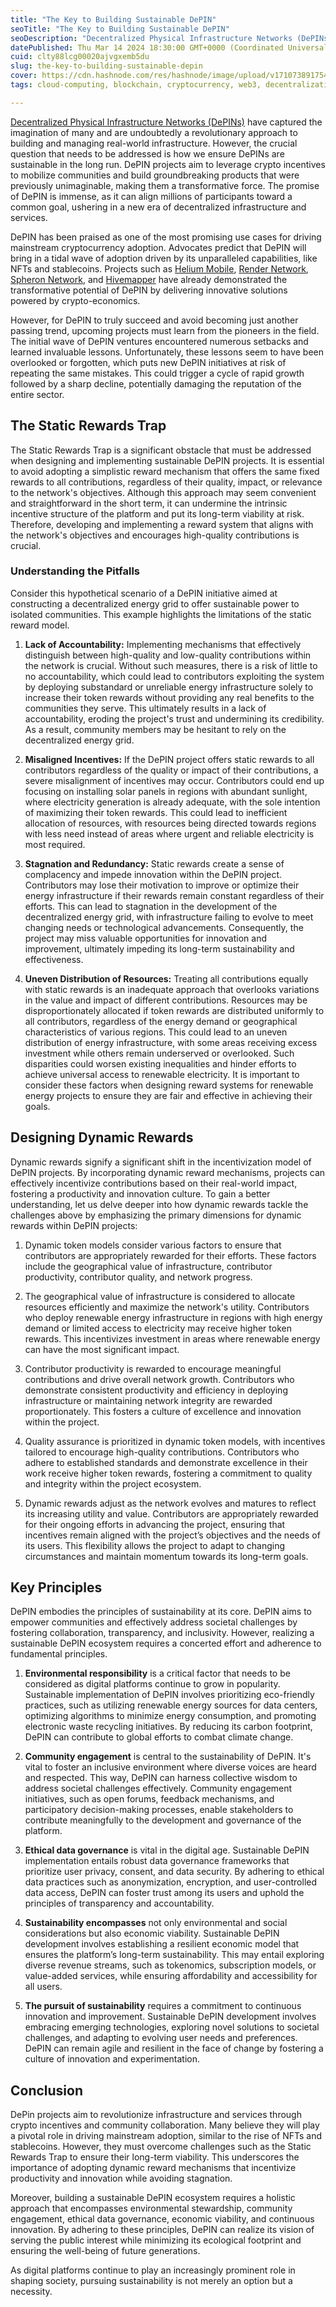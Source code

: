 ```yaml
---
title: "The Key to Building Sustainable DePIN"
seoTitle: "The Key to Building Sustainable DePIN"
seoDescription: "Decentralized Physical Infrastructure Networks (DePINs) have captured the imagination of many and are undoubtedly a revolutionary approach to building and"
datePublished: Thu Mar 14 2024 18:30:00 GMT+0000 (Coordinated Universal Time)
cuid: clty88lcg00020ajvgxemb5du
slug: the-key-to-building-sustainable-depin
cover: https://cdn.hashnode.com/res/hashnode/image/upload/v1710738917541/617efc7d-5944-4d28-8e10-c112649f6128.png
tags: cloud-computing, blockchain, cryptocurrency, web3, decentralization, deepin, spheron

---
```


[Decentralized Physical Infrastructure Networks (DePINs)](https://blog.spheron.network/depin-a-beginners-guide-to-decentralized-physical-infrastructure) have captured the imagination of many and are undoubtedly a revolutionary approach to building and managing real-world infrastructure. However, the crucial question that needs to be addressed is how we ensure DePINs are sustainable in the long run. DePIN projects aim to leverage crypto incentives to mobilize communities and build groundbreaking products that were previously unimaginable, making them a transformative force. The promise of DePIN is immense, as it can align millions of participants toward a common goal, ushering in a new era of decentralized infrastructure and services.

DePIN has been praised as one of the most promising use cases for driving mainstream cryptocurrency adoption. Advocates predict that DePIN will bring in a tidal wave of adoption driven by its unparalleled capabilities, like NFTs and stablecoins. Projects such as [Helium Mobile](https://hellohelium.com/), [Render Network](https://rendernetwork.com/), [Spheron Network](https://www.spheron.network/), and [Hivemapper](https://hivemapper.com/product) have already demonstrated the transformative potential of DePIN by delivering innovative solutions powered by crypto-economics.

However, for DePIN to truly succeed and avoid becoming just another passing trend, upcoming projects must learn from the pioneers in the field. The initial wave of DePIN ventures encountered numerous setbacks and learned invaluable lessons. Unfortunately, these lessons seem to have been overlooked or forgotten, which puts new DePIN initiatives at risk of repeating the same mistakes. This could trigger a cycle of rapid growth followed by a sharp decline, potentially damaging the reputation of the entire sector.

## The Static Rewards Trap

The Static Rewards Trap is a significant obstacle that must be addressed when designing and implementing sustainable DePIN projects. It is essential to avoid adopting a simplistic reward mechanism that offers the same fixed rewards to all contributions, regardless of their quality, impact, or relevance to the network's objectives. Although this approach may seem convenient and straightforward in the short term, it can undermine the intrinsic incentive structure of the platform and put its long-term viability at risk. Therefore, developing and implementing a reward system that aligns with the network's objectives and encourages high-quality contributions is crucial.

### Understanding the Pitfalls

Consider this hypothetical scenario of a DePIN initiative aimed at constructing a decentralized energy grid to offer sustainable power to isolated communities. This example highlights the limitations of the static reward model.

1. **Lack of Accountability:** Implementing mechanisms that effectively distinguish between high-quality and low-quality contributions within the network is crucial. Without such measures, there is a risk of little to no accountability, which could lead to contributors exploiting the system by deploying substandard or unreliable energy infrastructure solely to increase their token rewards without providing any real benefits to the communities they serve. This ultimately results in a lack of accountability, eroding the project's trust and undermining its credibility. As a result, community members may be hesitant to rely on the decentralized energy grid.
    
2. **Misaligned Incentives:** If the DePIN project offers static rewards to all contributors regardless of the quality or impact of their contributions, a severe misalignment of incentives may occur. Contributors could end up focusing on installing solar panels in regions with abundant sunlight, where electricity generation is already adequate, with the sole intention of maximizing their token rewards. This could lead to inefficient allocation of resources, with resources being directed towards regions with less need instead of areas where urgent and reliable electricity is most required.
    
3. **Stagnation and Redundancy:** Static rewards create a sense of complacency and impede innovation within the DePIN project. Contributors may lose their motivation to improve or optimize their energy infrastructure if their rewards remain constant regardless of their efforts. This can lead to stagnation in the development of the decentralized energy grid, with infrastructure failing to evolve to meet changing needs or technological advancements. Consequently, the project may miss valuable opportunities for innovation and improvement, ultimately impeding its long-term sustainability and effectiveness.
    
4. **Uneven Distribution of Resources:** Treating all contributions equally with static rewards is an inadequate approach that overlooks variations in the value and impact of different contributions. Resources may be disproportionately allocated if token rewards are distributed uniformly to all contributors, regardless of the energy demand or geographical characteristics of various regions. This could lead to an uneven distribution of energy infrastructure, with some areas receiving excess investment while others remain underserved or overlooked. Such disparities could worsen existing inequalities and hinder efforts to achieve universal access to renewable electricity. It is important to consider these factors when designing reward systems for renewable energy projects to ensure they are fair and effective in achieving their goals.
    

## Designing Dynamic Rewards

Dynamic rewards signify a significant shift in the incentivization model of DePIN projects. By incorporating dynamic reward mechanisms, projects can effectively incentivize contributions based on their real-world impact, fostering a productivity and innovation culture. To gain a better understanding, let us delve deeper into how dynamic rewards tackle the challenges above by emphasizing the primary dimensions for dynamic rewards within DePIN projects:

1. Dynamic token models consider various factors to ensure that contributors are appropriately rewarded for their efforts. These factors include the geographical value of infrastructure, contributor productivity, contributor quality, and network progress.
    
2. The geographical value of infrastructure is considered to allocate resources efficiently and maximize the network's utility. Contributors who deploy renewable energy infrastructure in regions with high energy demand or limited access to electricity may receive higher token rewards. This incentivizes investment in areas where renewable energy can have the most significant impact.
    
3. Contributor productivity is rewarded to encourage meaningful contributions and drive overall network growth. Contributors who demonstrate consistent productivity and efficiency in deploying infrastructure or maintaining network integrity are rewarded proportionately. This fosters a culture of excellence and innovation within the project.
    
4. Quality assurance is prioritized in dynamic token models, with incentives tailored to encourage high-quality contributions. Contributors who adhere to established standards and demonstrate excellence in their work receive higher token rewards, fostering a commitment to quality and integrity within the project ecosystem.
    
5. Dynamic rewards adjust as the network evolves and matures to reflect its increasing utility and value. Contributors are appropriately rewarded for their ongoing efforts in advancing the project, ensuring that incentives remain aligned with the project’s objectives and the needs of its users. This flexibility allows the project to adapt to changing circumstances and maintain momentum towards its long-term goals.
    

## Key Principles

DePIN embodies the principles of sustainability at its core. DePIN aims to empower communities and effectively address societal challenges by fostering collaboration, transparency, and inclusivity. However, realizing a sustainable DePIN ecosystem requires a concerted effort and adherence to fundamental principles.

1. **Environmental responsibility** is a critical factor that needs to be considered as digital platforms continue to grow in popularity. Sustainable implementation of DePIN involves prioritizing eco-friendly practices, such as utilizing renewable energy sources for data centers, optimizing algorithms to minimize energy consumption, and promoting electronic waste recycling initiatives. By reducing its carbon footprint, DePIN can contribute to global efforts to combat climate change.
    
2. **Community engagement** is central to the sustainability of DePIN. It's vital to foster an inclusive environment where diverse voices are heard and respected. This way, DePIN can harness collective wisdom to address societal challenges effectively. Community engagement initiatives, such as open forums, feedback mechanisms, and participatory decision-making processes, enable stakeholders to contribute meaningfully to the development and governance of the platform.
    
3. **Ethical data governance** is vital in the digital age. Sustainable DePIN implementation entails robust data governance frameworks that prioritize user privacy, consent, and data security. By adhering to ethical data practices such as anonymization, encryption, and user-controlled data access, DePIN can foster trust among its users and uphold the principles of transparency and accountability.
    
4. **Sustainability encompasses** not only environmental and social considerations but also economic viability. Sustainable DePIN development involves establishing a resilient economic model that ensures the platform’s long-term sustainability. This may entail exploring diverse revenue streams, such as tokenomics, subscription models, or value-added services, while ensuring affordability and accessibility for all users.
    
5. **The pursuit of sustainability** requires a commitment to continuous innovation and improvement. Sustainable DePIN development involves embracing emerging technologies, exploring novel solutions to societal challenges, and adapting to evolving user needs and preferences. DePIN can remain agile and resilient in the face of change by fostering a culture of innovation and experimentation.
    

## Conclusion

DePin projects aim to revolutionize infrastructure and services through crypto incentives and community collaboration. Many believe they will play a pivotal role in driving mainstream adoption, similar to the rise of NFTs and stablecoins. However, they must overcome challenges such as the Static Rewards Trap to ensure their long-term viability. This underscores the importance of adopting dynamic reward mechanisms that incentivize productivity and innovation while avoiding stagnation.

Moreover, building a sustainable DePIN ecosystem requires a holistic approach that encompasses environmental stewardship, community engagement, ethical data governance, economic viability, and continuous innovation. By adhering to these principles, DePIN can realize its vision of serving the public interest while minimizing its ecological footprint and ensuring the well-being of future generations.

As digital platforms continue to play an increasingly prominent role in shaping society, pursuing sustainability is not merely an option but a necessity.